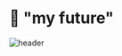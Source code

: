 # 🌱 "my future" 



![header](https://capsule-render.vercel.app/api?type=waving&color=auto&height=200&section=header&text="everything%20i%20wanted"&fontSize=50&fontAlignY=40&fontAlignY=50&HEIGHT=250&animation=twinkling)

# 

